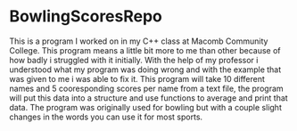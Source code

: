 # BowlingScoresRepo
This is a program I worked on in my C++ class at Macomb Community College. This program means a little bit more to me than other because of how badly i struggled with it initially. With the help of my professor i understood what my program was doing wrong and with the example that was given to me i was able to fix it. This program will take 10 different names and 5 cooresponding scores per name from a text file, the program will put this data into a structure and use functions to average and print that data. The program was originally used for bowling but with a couple slight changes in the words you can use it for most sports. 
